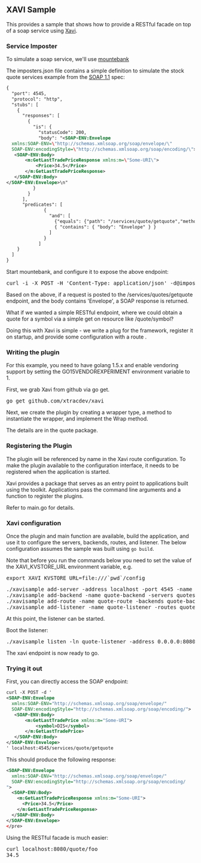 ## XAVI Sample

This provides a sample that shows how to provide a RESTful facade on top
of a soap service using [Xavi](https://github.com/xtracdev/xavi).

### Service Imposter

To simulate a soap service, we'll use [mountebank](http://www.mbtest.org/)

The imposters.json file contains a simple definition to simulate the stock
quote services example from the [SOAP 1.1](http://www.w3.org/TR/2000/NOTE-SOAP-20000508/) spec:

```xml
{
  "port": 4545,
  "protocol": "http",
  "stubs": [
    {
      "responses": [
        {
          "is": {
            "statusCode": 200,
            "body": "<SOAP-ENV:Envelope
  xmlns:SOAP-ENV=\"http://schemas.xmlsoap.org/soap/envelope/\"
  SOAP-ENV:encodingStyle=\"http://schemas.xmlsoap.org/soap/encoding/\">
   <SOAP-ENV:Body>
       <m:GetLastTradePriceResponse xmlns:m=\"Some-URI\">
           <Price>34.5</Price>
       </m:GetLastTradePriceResponse>
   </SOAP-ENV:Body>
</SOAP-ENV:Envelope>\n"
          }
        }
      ],
      "predicates": [
              {
                "and": [
                  {"equals": {"path": "/services/quote/getquote","method": "POST"}},
                  { "contains": { "body": "Envelope" } }
                ]
              }
            ]
    }
  ]
}
```

Start mountebank, and configure it to expose the above endpoint:

<pre>
curl -i -X POST -H 'Content-Type: application/json' -d@imposter.json http://127.0.0.1:2525/imposters
</pre>

Based on the above, if a request is posted to the /services/quotes/getquote endpoint,
and the body contains 'Envelope', a SOAP response is returned.

What if we wanted a simple RESTful endpoint, where we could obtain a quote
for a symbol via a simple get on resource like /quote/symbol?

Doing this with Xavi is simple - we write a plug for the framework, register
it on startup, and provide some configuration with a route .

### Writing the plugin

For this example, you need to have golang 1.5.x and enable vendoring support
by setting the GO15VENDOREXPERIMENT environment variable to 1.

First, we grab Xavi from github via go get.

<pre>
go get github.com/xtracdev/xavi
</pre>

Next, we create the plugin by creating a wrapper type, a method to instantiate the wrapper, and
implement the Wrap method.  

The details are in the quote package.

### Registering the Plugin

The plugin will be referenced by name in the Xavi route configuration. To make
the plugin available to the configuration interface, it needs to be
registered when the application is started.

Xavi provides a package that serves as an entry point to applications built using
the toolkit. Applications pass the command line arguments and a function to
register the plugins.

Refer to main.go for details.

### Xavi configuration

Once the plugin and main function are available, build the application, and
use it to configure the servers, backends, routes, and listener. The below
configuration assumes the sample was built using `go build`.

Note that before you run the commands below you need to set the
value of the XAVI_KVSTORE_URL environment variable, e.g.

<pre>
export XAVI_KVSTORE_URL=file:///`pwd`/config
</pre>

<pre>
./xavisample add-server -address localhost -port 4545 -name quotesvr1
./xavisample add-backend -name quote-backend -servers quotesvr1
./xavisample add-route -name quote-route -backends quote-backend -base-uri /quote/ -plugins Quote
./xavisample add-listener -name quote-listener -routes quote-route
</pre>

At this point, the listener can be started.

Boot the listener:

<pre>
./xavisample listen -ln quote-listener -address 0.0.0.0:8080
</pre>

The xavi endpoint is now ready to go.

### Trying it out

First, you can directly access the SOAP endpoint:


```xml
curl -X POST -d '
<SOAP-ENV:Envelope
  xmlns:SOAP-ENV="http://schemas.xmlsoap.org/soap/envelope/"
  SOAP-ENV:encodingStyle="http://schemas.xmlsoap.org/soap/encoding/">
   <SOAP-ENV:Body>
       <m:GetLastTradePrice xmlns:m="Some-URI">
           <symbol>DIS</symbol>
       </m:GetLastTradePrice>
   </SOAP-ENV:Body>
</SOAP-ENV:Envelope>
' localhost:4545/services/quote/getquote
```

This should produce the following response:

```xml
<SOAP-ENV:Envelope  
  xmlns:SOAP-ENV="http://schemas.xmlsoap.org/soap/envelope/"  
  SOAP-ENV:encodingStyle="http://schemas.xmlsoap.org/soap/encoding/
">   
  <SOAP-ENV:Body>
    <m:GetLastTradePriceResponse xmlns:m="Some-URI">           
      <Price>34.5</Price>
    </m:GetLastTradePriceResponse>   
  </SOAP-ENV:Body>
</SOAP-ENV:Envelope>
</pre>
```

Using the RESTful facade is much easier:

<pre>
curl localhost:8080/quote/foo
34.5
</pre>
